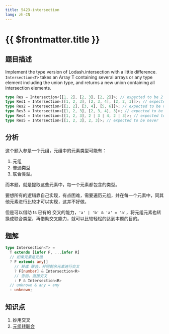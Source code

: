 ```yaml
---
title: 5423-intersection
lang: zh-CN
---
```


# {{ $frontmatter.title }}

## 题目描述

Implement the type version of Lodash.intersection with a little difference. `Intersection<T>` takes an Array T containing several arrays or any type element including the union type, and returns a new union containing all intersection elements.

```ts
type Res = Intersection<[[1, 2], [2, 3], [2, 2]]>; // expected to be 2
type Res1 = Intersection<[[1, 2, 3], [2, 3, 4], [2, 2, 3]]>; // expected to be 2 | 3
type Res2 = Intersection<[[1, 2], [3, 4], [5, 6]]>; // expected to be never
type Res3 = Intersection<[[1, 2, 3], [2, 3, 4], 3]>; // expected to be 3
type Res4 = Intersection<[[1, 2, 3], 2 | 3 | 4, 2 | 3]>; // expected to be 2 | 3
type Res5 = Intersection<[[1, 2, 3], 2, 3]>; // expected to be never
```

## 分析

这个题入参是一个元组，元组中的元素类型可能有：

1. 元组
2. 普通类型
3. 联合类型。

而本题，就是提取这些元素中，每一个元素都包含的类型。

要想所有的逻辑靠自己实现，有点困难，需要遍历元组，并在每一个元素中，同其他元素进行比较才可以实现，这并不好做。

但是可以借助 ts 已有的 交叉的能力，`'a' | 'b' & 'a' = 'a'`，将元组元素也转换成联合类型，再借助交叉能力，就可以比较轻松的达到本题的目的。

## 题解

```ts
type Intersection<T> =
  T extends [infer F, ...infer R]
  // 如果元素是元组
  ? F extends any[]
    // 转成 联合，并同剩余元素进行交叉
    ? F[number] & Intersection<R>
    // 否则，直接交叉
    : F & Intersection<R>
  // unknown & any = any
  : unknown;
```

## 知识点

1. 妙用交叉
2. [元组转联合](/medium/10-元组转联合.md)